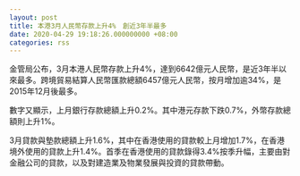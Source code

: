 ```yaml
---
layout: post
title: 本港3月人民幣存款上升4%　創近3年半最多
date: 2020-04-29 19:18:26.000000000 +08:00
categories: rss
---
```


金管局公布，3月本港人民幣存款上升4%，達到6642億元人民幣，是近3年半以來最多。跨境貿易結算人民幣匯款總額6457億元人民幣，按月增加逾34%，是2015年12月後最多。

數字又顯示，上月銀行存款總額上升0.2%。其中港元存款下跌0.7%，外幣存款總額則上升1%。

3月貸款與墊款總額上升1.6%，其中在香港使用的貸款較上月增加1.7%，在香港境外使用的貸款上升1.4%。首季在香港使用的貸款錄得3.4%按季升幅，主要由對金融公司的貸款，以及對建造業及物業發展與投資的貸款帶動。
